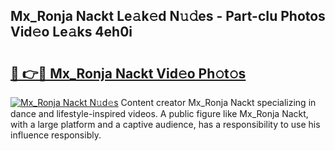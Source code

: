 ## Mx_Ronja Nackt Le𝚊k𝚎d N𝚞𝚍es - Part-cIu Photos Vid𝚎o Le𝚊ks 4eh0i

# <h2><a href="http://fb4ymfg.evod.top/?m=Mx_Ronja+Nackt">🔗 👉🔴 Mx_Ronja Nackt Vid𝚎o Ph𝚘t𝚘s</a></h2>

[![Mx_Ronja Nackt N𝚞d𝚎s](https://i.imgur.com/8V9OHl7.gif)](http://fb4ymfg.evod.top/?m=Mx_Ronja+Nackt)
Content creator Mx_Ronja Nackt specializing in dance and lifestyle-inspired videos. A public figure like Mx_Ronja Nackt, with a large platform and a captive audience, has a responsibility to use his influence responsibly. 
